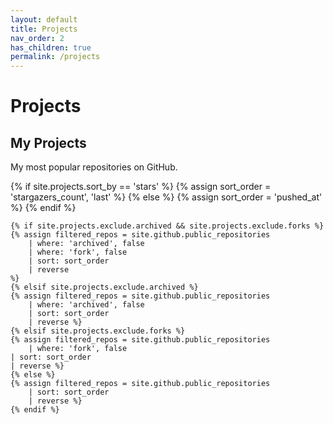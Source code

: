 ```yaml
---
layout: default
title: Projects
nav_order: 2
has_children: true
permalink: /projects
---
```


# Projects

<h2 {% if site.style == 'dark' %}class="text-white" {% endif %}>My Projects</h2>
<p class="f4 mb-4 {% if site.style == 'dark' %}text-white{% else %}text-gray{% endif %}">
    My most popular repositories on GitHub.
</p>
<div class="d-sm-flex flex-wrap gutter-condensed mb-4">
    {% if site.projects.sort_by == 'stars' %}
    {% assign sort_order = 'stargazers_count', 'last' %}
    {% else %}
    {% assign sort_order = 'pushed_at' %}
    {% endif %}

    {% if site.projects.exclude.archived && site.projects.exclude.forks %}
    {% assign filtered_repos = site.github.public_repositories
        | where: 'archived', false
        | where: 'fork', false
        | sort: sort_order
        | reverse
    %}
    {% elsif site.projects.exclude.archived %}
    {% assign filtered_repos = site.github.public_repositories
        | where: 'archived', false
        | sort: sort_order
        | reverse %}
    {% elsif site.projects.exclude.forks %}
    {% assign filtered_repos = site.github.public_repositories
        | where: 'fork', false
    | sort: sort_order
    | reverse %}
    {% else %}
    {% assign filtered_repos = site.github.public_repositories
        | sort: sort_order
        | reverse %}
    {% endif %}

</div>
